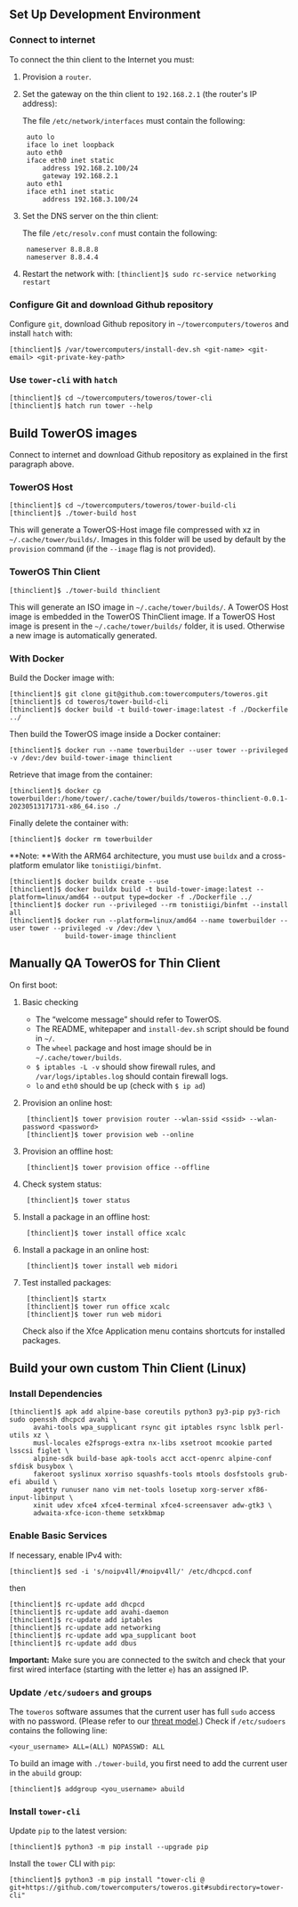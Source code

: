 ## Set Up Development Environment

### Connect to internet

To connect the thin client to the Internet you must:

1. Provision a `router`.
1. Set the gateway on the thin client to `192.168.2.1` (the router's IP address):

    The file `/etc/network/interfaces` must contain the following:

        auto lo
        iface lo inet loopback
        auto eth0
        iface eth0 inet static
            address 192.168.2.100/24
            gateway 192.168.2.1
        auto eth1
        iface eth1 inet static
            address 192.168.3.100/24

1. Set the DNS server on the thin client:

    The file `/etc/resolv.conf` must contain the following:

        nameserver 8.8.8.8
        nameserver 8.8.4.4

1. Restart the network with: `[thinclient]$ sudo rc-service networking restart`

### Configure Git and download Github repository

Configure `git`, download Github repository in `~/towercomputers/toweros` and install `hatch` with:

```
[thinclient]$ /var/towercomputers/install-dev.sh <git-name> <git-email> <git-private-key-path>
```

### Use `tower-cli` with `hatch`

```
[thinclient]$ cd ~/towercomputers/toweros/tower-cli
[thinclient]$ hatch run tower --help
```

## Build TowerOS images

Connect to internet and download Github repository as explained in the first paragraph above.

### TowerOS Host

```
[thinclient]$ cd ~/towercomputers/toweros/tower-build-cli
[thinclient]$ ./tower-build host
```

This will generate a TowerOS-Host image file compressed with xz in `~/.cache/tower/builds/`. Images in this folder will be used by default by the `provision` command (if the `--image` flag is not provided).

### TowerOS Thin Client

```
[thinclient]$ ./tower-build thinclient
```

This will generate an ISO image in `~/.cache/tower/builds/`. A TowerOS Host image is embedded in the TowerOS ThinClient image. If a TowerOS Host image is present in the `~/.cache/tower/builds/` folder, it is used. Otherwise a new image is automatically generated.

### With Docker

Build the Docker image with:

```
[thinclient]$ git clone git@github.com:towercomputers/toweros.git
[thinclient]$ cd toweros/tower-build-cli
[thinclient]$ docker build -t build-tower-image:latest -f ./Dockerfile ../
```

Then build the TowerOS image inside a Docker container:

```
[thinclient]$ docker run --name towerbuilder --user tower --privileged -v /dev:/dev build-tower-image thinclient
```

Retrieve that image from the container:

```
[thinclient]$ docker cp towerbuilder:/home/tower/.cache/tower/builds/toweros-thinclient-0.0.1-20230513171731-x86_64.iso ./
```

Finally delete the container with:

```
[thinclient]$ docker rm towerbuilder
```

**Note: **With the ARM64 architecture, you must use `buildx` and a cross-platform emulator like `tonistiigi/binfmt`.

```
[thinclient]$ docker buildx create --use
[thinclient]$ docker buildx build -t build-tower-image:latest --platform=linux/amd64 --output type=docker -f ./Dockerfile ../
[thinclient]$ docker run --privileged --rm tonistiigi/binfmt --install all
[thinclient]$ docker run --platform=linux/amd64 --name towerbuilder --user tower --privileged -v /dev:/dev \
              build-tower-image thinclient
```

## Manually QA TowerOS for Thin Client

On first boot:

1. Basic checking

    - The “welcome message” should refer to TowerOS.
    - The README, whitepaper and `install-dev.sh` script should be found in `~/`.
    - The `wheel` package and host image should be in `~/.cache/tower/builds`.
    - `$ iptables -L -v` should show firewall rules, and `/var/logs/iptables.log` should contain firewall logs.
    - `lo` and `eth0` should be up (check  with `$ ip ad`)

1. Provision an online host:

        [thinclient]$ tower provision router --wlan-ssid <ssid> --wlan-password <password>
        [thinclient]$ tower provision web --online

1. Provision an offline host:

        [thinclient]$ tower provision office --offline

1. Check system status:

        [thinclient]$ tower status

1. Install a package in an offline host:

        [thinclient]$ tower install office xcalc

1. Install a package in an online host:

        [thinclient]$ tower install web midori

1. Test installed packages:

        [thinclient]$ startx
        [thinclient]$ tower run office xcalc
        [thinclient]$ tower run web midori

    Check also if the Xfce Application menu contains shortcuts for installed packages.

## Build your own custom Thin Client (Linux)

### Install Dependencies

```
[thinclient]$ apk add alpine-base coreutils python3 py3-pip py3-rich sudo openssh dhcpcd avahi \
      avahi-tools wpa_supplicant rsync git iptables rsync lsblk perl-utils xz \
      musl-locales e2fsprogs-extra nx-libs xsetroot mcookie parted lsscsi figlet \
      alpine-sdk build-base apk-tools acct acct-openrc alpine-conf sfdisk busybox \
      fakeroot syslinux xorriso squashfs-tools mtools dosfstools grub-efi abuild \
      agetty runuser nano vim net-tools losetup xorg-server xf86-input-libinput \
      xinit udev xfce4 xfce4-terminal xfce4-screensaver adw-gtk3 \
      adwaita-xfce-icon-theme setxkbmap
```

### Enable Basic Services

If necessary, enable IPv4 with:

```
[thinclient]$ sed -i 's/noipv4ll/#noipv4ll/' /etc/dhcpcd.conf
```

then

```
[thinclient]$ rc-update add dhcpcd
[thinclient]$ rc-update add avahi-daemon
[thinclient]$ rc-update add iptables
[thinclient]$ rc-update add networking
[thinclient]$ rc-update add wpa_supplicant boot
[thinclient]$ rc-update add dbus
```

**Important:** Make sure you are connected to the switch and check that your first wired interface (starting with the letter `e`) has an assigned IP.

### Update `/etc/sudoers` and groups

The `toweros` software assumes that the current user has full `sudo` access with no password. (Please refer to our [threat model](security.md).) Check if `/etc/sudoers` contains the following line:

```
<your_username> ALL=(ALL) NOPASSWD: ALL
```

To build an image with `./tower-build`, you first need to add the current user in the `abuild` group:

```
[thinclient]$ addgroup <you_username> abuild
```

### Install `tower-cli`

Update `pip` to the latest version:

```
[thinclient]$ python3 -m pip install --upgrade pip
```

Install the `tower` CLI with `pip`:

```
[thinclient]$ python3 -m pip install "tower-cli @ git+https://github.com/towercomputers/toweros.git#subdirectory=tower-cli"
```


